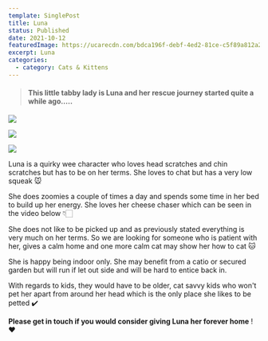 ```yaml
---
template: SinglePost
title: Luna
status: Published
date: 2021-10-12
featuredImage: https://ucarecdn.com/bdca196f-debf-4ed2-81ce-c5f89a812a25/-/crop/280x200/0,26/-/preview/
excerpt: Luna
categories:
  - category: Cats & Kittens
---
```

> #### This little tabby lady is Luna and her rescue journey started quite a while ago…..

![](https://ucarecdn.com/8e30679c-c6de-4ef2-aece-b8597d523b67/)

![](https://ucarecdn.com/0eac4488-9594-4c0c-b90c-c7bc25fc3b8e/-/crop/183x260/97,0/-/preview/)

![](https://ucarecdn.com/30f86bc2-a115-4dbc-8fb6-dddee7562ac1/-/crop/246x287/34,0/-/preview/)

Luna is a quirky wee character who loves head scratches and chin scratches but has to be on her terms. She loves to chat but has a very low squeak 🐭

She does zoomies a couple of times a day and spends some time in her bed to build up her energy. She loves her cheese chaser which can be seen in the video below 👇🏻

She does not like to be picked up and as previously stated everything is very much on her terms. So we are looking for someone who is patient with her, gives a calm home and one more calm cat may show her how to cat 🐱

She is happy being indoor only. She may benefit from a catio or secured garden but will run if let out side and will be hard to entice back in.

With regards to kids, they would have to be older, cat savvy kids who won't pet her apart from around her head which is the only place she likes to be petted ✔️

**Please get in touch if you would consider giving Luna her forever home** !❤️